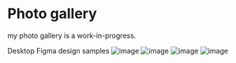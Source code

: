 # Photo gallery
my photo gallery is a work-in-progress.

Desktop Figma design samples
![image](https://github.com/amixaam/photo-gallery/assets/60570885/a4c62543-0ec8-4687-879d-d6dadb4323c3)
![image](https://github.com/amixaam/photo-gallery/assets/60570885/c9088c26-8f34-4332-ac7e-ce163ea65d72)
![image](https://github.com/amixaam/photo-gallery/assets/60570885/bc619afd-5809-4a34-a99b-a77be4d6c7b8)
![image](https://github.com/amixaam/photo-gallery/assets/60570885/2ea069ac-c9ea-4ca3-b0d6-c87b40592ff2)

